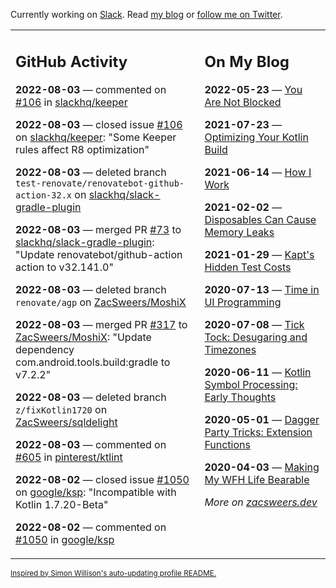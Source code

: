 Currently working on [Slack](https://slack.com/). Read [my blog](https://zacsweers.dev/) or [follow me on Twitter](https://twitter.com/ZacSweers).

<table><tr><td valign="top" width="60%">

## GitHub Activity
<!-- githubActivity starts -->
**2022-08-03** — commented on [#106](https://github.com/slackhq/keeper/issues/106#issuecomment-1204377897) in [slackhq/keeper](https://github.com/slackhq/keeper)

**2022-08-03** — closed issue [#106](https://github.com/slackhq/keeper/issues/106) on [slackhq/keeper](https://github.com/slackhq/keeper): "Some Keeper rules affect R8 optimization"

**2022-08-03** — deleted branch `test-renovate/renovatebot-github-action-32.x` on [slackhq/slack-gradle-plugin](https://github.com/slackhq/slack-gradle-plugin)

**2022-08-03** — merged PR [#73](https://github.com/slackhq/slack-gradle-plugin/pull/73) to [slackhq/slack-gradle-plugin](https://github.com/slackhq/slack-gradle-plugin): "Update renovatebot/github-action action to v32.141.0"

**2022-08-03** — deleted branch `renovate/agp` on [ZacSweers/MoshiX](https://github.com/ZacSweers/MoshiX)

**2022-08-03** — merged PR [#317](https://github.com/ZacSweers/MoshiX/pull/317) to [ZacSweers/MoshiX](https://github.com/ZacSweers/MoshiX): "Update dependency com.android.tools.build:gradle to v7.2.2"

**2022-08-03** — deleted branch `z/fixKotlin1720` on [ZacSweers/sqldelight](https://github.com/ZacSweers/sqldelight)

**2022-08-03** — commented on [#605](https://github.com/pinterest/ktlint/issues/605#issuecomment-1203989784) in [pinterest/ktlint](https://github.com/pinterest/ktlint)

**2022-08-02** — closed issue [#1050](https://github.com/google/ksp/issues/1050) on [google/ksp](https://github.com/google/ksp): "Incompatible with Kotlin 1.7.20-Beta"

**2022-08-02** — commented on [#1050](https://github.com/google/ksp/issues/1050#issuecomment-1203323240) in [google/ksp](https://github.com/google/ksp)
<!-- githubActivity ends -->
</td><td valign="top" width="40%">

## On My Blog
<!-- blog starts -->
**2022-05-23** — [You Are Not Blocked](https://www.zacsweers.dev/you-are-not-blocked/)

**2021-07-23** — [Optimizing Your Kotlin Build](https://www.zacsweers.dev/optimizing-your-kotlin-build/)

**2021-06-14** — [How I Work](https://www.zacsweers.dev/how-i-work/)

**2021-02-02** — [Disposables Can Cause Memory Leaks](https://www.zacsweers.dev/disposables-can-cause-memory-leaks/)

**2021-01-29** — [Kapt's Hidden Test Costs](https://www.zacsweers.dev/kapts-hidden-test-costs/)

**2020-07-13** — [Time in UI Programming](https://www.zacsweers.dev/time-in-ui/)

**2020-07-08** — [Tick Tock: Desugaring and Timezones](https://www.zacsweers.dev/ticktock-desugaring-timezones/)

**2020-06-11** — [Kotlin Symbol Processing: Early Thoughts](https://www.zacsweers.dev/kotlin-symbol-processor-early-thoughts/)

**2020-05-01** — [Dagger Party Tricks: Extension Functions](https://www.zacsweers.dev/dagger-party-tricks-extension-functions/)

**2020-04-03** — [Making My WFH Life Bearable](https://www.zacsweers.dev/making-wfh-life-bearable/)
<!-- blog ends -->
_More on [zacsweers.dev](https://zacsweers.dev/)_
</td></tr></table>

<sub><a href="https://simonwillison.net/2020/Jul/10/self-updating-profile-readme/">Inspired by Simon Willison's auto-updating profile README.</a></sub>